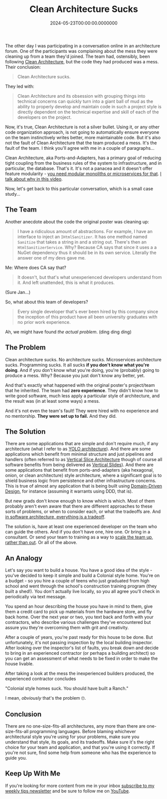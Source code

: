 ﻿---
title: Clean Architecture Sucks
date: "2024-05-23T00:00:00.0000000"
description: A brief conversation about the Clean Architecture approach and why some teams struggle with it.
featuredImage: /img/clean-architecture-sucks.png
---

The other day I was participating in a conversation online in an architecture forum. One of the participants was complaining about the mess they were cleaning up from a team they'd joined. The team had, ostensibly, been following [Clean Architecture](https://ardalis.com/clean-architecture-asp-net-core/), but the code they had produced was a mess. Their conclusion:

> Clean Architecture sucks.

They led with:

> Clean Architecture and its obsession with grouping things into technical concerns can quickly turn into a giant ball of mud as the ability to properly develop and maintain code in such a project style is directly dependent on the technical expertise and skill of each of the developers on the project.

Now, it's true, Clean Architecture is not a silver bullet. Using it, or any other code organization approach, is not going to automatically ensure everyone on the team instinctively writes better, more maintainable code. But it's also not the fault of Clean Architecture that the team produced a mess. It's the fault of the team. I think you'll agree with me in a couple of paragraphs...

Clean Architecture, aka Ports-and-Adapters, has a primary goal of reducing tight coupling from the business rules of the system to infrastructure, and in particular, the database. That's it. It's not a panacea and it doesn't offer feature modularity - [you need modular monoliths or microservices for that](https://ardalis.com/introducing-modular-monoliths-goldilocks-architecture/). [I talk about why in this video](https://www.youtube.com/watch?v=wkAc6K09pKQ&t=147s).

Now, let's get back to this particular conversation, which is a small case study...

## The Team

Another anecdote about the code the original poster was cleaning up:

> I have a ridiculous amount of abstractions.
> For example, I have an interface to inject an `IHtmlSanitizer`.
> It has one method named `Sanitize` that takes a string in and a string out.
> There's then an `HtmlSanitizerService`.
> Why?
> Because CA says that since it uses a a NuGet dependency thus it should be in its own service.
> Literally the answer one of my devs gave me.

Me: Where does CA say that?

> It doesn't, but that's what unexperienced developers understand from it. And left unattended, this is what it produces.

(Sure Jan...)

So, what about this team of developers?

> Every single developer that's ever been hired by this company since the inception of this product have all been university graduates with no prior work experience.

Ah, we might have found *the actual problem*. (ding ding ding)

## The Problem

Clean architecture sucks. No architecture sucks. Microservices architecture sucks. Programming sucks. It all sucks **if you don't know what you're doing**. And if you don't know what you're doing, you're (probably) going to produce a mess. Why? Because you just don't know any better, yet.

And that's exactly what happened with the original poster's project/team that he inherited. The team had **zero experience**. They didn't know how to write good software, much less apply a particular style of architecture, and the result was (in at least some ways) a mess.

And it's not even the team's fault! They were hired with no experience and no mentorship. **They were set up to fail.** And they did.

## The Solution

There are some applications that are simple and don't require much, if any architecture (what I refer to as [YOLO architecture](https://deviq.com/practices/yolo-architecture)). And there are some applications which benefit from minimal structure and just pipelines and handlers (often referred to as [Vertical Slice Architecture](https://www.jimmybogard.com/vertical-slice-architecture/) though of course all software benefits from being delivered as [Vertical Slides](https://deviq.com/practices/vertical-slices)). And there are some applications that benefit from ports-and-adapters (aka hexagonal, onion, or clean architecture) style architecture, where a significant goal is to shield business logic from persistence and other infrastructure concerns. This is true of almost any application that is being built using [Domain-Driven Design](https://www.pluralsight.com/courses/domain-driven-design-fundamentals), for instance (assuming it warrants using DDD, that is).

But new grads don't know enough to know which is which. Most of them probably aren't even aware that there are different approaches to these sorts of problems, or when to consider each, or what the tradeoffs are. And [in software architecture, everything is a tradeoff](https://deviq.com/laws/laws-software-architecture).

The solution is, have at least one experienced developer on the team who can guide the others. And if you don't have one, hire one. Or bring in a consultant. Or send your team to training as a way to [scale the team up, rather than out](https://ardalis.com/scaling-your-software-team-develop-vs-hiring/). Or all of the above.

## An Analogy

Let's say you want to build a house. You have a good idea of the style - you've decided to keep it simple and build a Colonial style home. You're on a budget - so you hire a couple of teens who just graduated from high school and went through the school's construction training program (they built a shed!). You don't actually live locally, so you all agree you'll check in periodically via text message.

You spend an hour describing the house you have in mind to them, give them a credit card to pick up materials from the hardware store, and fly back home. Over the next year or two, you text back and forth with your contractors, who describe various challenges they've encountered but assure you they're overcoming them with grit and creativity.

After a couple of years, you're past ready for this house to be done. But unfortunately, it's not passing inspection by the local building inspector. After looking over the inspector's list of faults, you break down and decide to bring in an experienced contractor (or perhaps a building architect) so you can get an assessment of what needs to be fixed in order to make the house livable.

After taking a look at the mess the inexperienced builders produced, the experienced contractor concludes

"Colonial style homes suck. You should have built a Ranch."

I mean, *obviously* that's the problem 🙄.

## Conclusion

There are no one-size-fits-all architectures, any more than there are one-size-fits-all programming languages. Before blaming whichever architectural style you're using for your problems, make sure you understand that style, its goals, and its tradeoffs. Make sure it's the right choice for your team and application, and that you're using it correctly. If you're not sure, find some help from someone who has the experience to guide you.

## Keep Up With Me

If you're looking for more content from me in your inbox [subscribe to my weekly tips newsletter](/tips) and be sure to follow me on [YouTube](https://www.youtube.com/ardalis?sub_confirmation=1).


